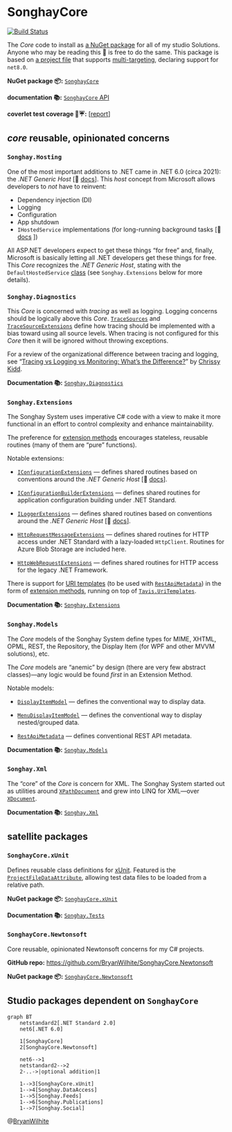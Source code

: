 # SonghayCore

[![Build Status](https://songhay.visualstudio.com/SonghaySystem/_apis/build/status/songhay-core-yaml-build?branchName=master)](https://songhay.visualstudio.com/SonghaySystem/_build/latest?definitionId=16&branchName=master)

The _Core_ code to install as [a NuGet package](https://www.nuget.org/packages/SonghayCore/) for all of my studio Solutions. Anyone who may be reading this 👀 is free to do the same. This package is based on [a project file](https://github.com/BryanWilhite/SonghayCore/blob/master/SonghayCore/SonghayCore.csproj) that supports [multi-targeting](http://gigi.nullneuron.net/gigilabs/multi-targeting-net-standard-class-libraries/), declaring support for `net8.0`.

**NuGet package 📦:** [`SonghayCore`](https://www.nuget.org/packages/SonghayCore/)

**documentation 📚:** [`SonghayCore` API](https://bryanwilhite.github.io/SonghayCore/)

**coverlet test coverage 🔬☔:** [[report](https://bryanwilhite.github.io/SonghayCore/coverlet/)]

## _core_ reusable, opinionated concerns

### `Songhay.Hosting`

One of the most important additions to .NET came in .NET 6.0 (circa 2021): the _.NET Generic Host_ [📖 [docs](https://learn.microsoft.com/en-us/dotnet/core/extensions/generic-host)]. This _host_ concept from Microsoft allows developers to _not_ have to reinvent:

- Dependency injection (DI)
- Logging
- Configuration
- App shutdown
- `IHostedService` implementations (for long-running background tasks \[📖 [docs](https://learn.microsoft.com/en-us/dotnet/core/extensions/timer-service?pivots=dotnet-7-0) \])

All ASP.NET developers expect to get these things “for free” and, finally, Microsoft is basically letting all .NET developers get these things for free. This _Core_ recognizes the _.NET Generic Host_, stating with the `DefaultHostedService` [class](https://github.com/BryanWilhite/SonghayCore/blob/master/SonghayCore/Hosting/DefaultHostedService.cs) (see `Songhay.Extensions` below for more details).

### `Songhay.Diagnostics`

This _Core_ is concerned with _tracing_ as well as logging. Logging concerns should be logically above this _Core_. [`TraceSources`](https://github.com/BryanWilhite/SonghayCore/blob/master/SonghayCore/Diagnostics/TraceSources.cs) and [`TraceSourceExtensions`](https://github.com/BryanWilhite/SonghayCore/blob/master/SonghayCore/Extensions/TraceSourceExtensions.cs) define how tracing should be implemented with a bias toward using all source levels. When tracing is not configured for this _Core_ then it will be ignored without throwing exceptions.

For a review of the organizational difference between tracing and logging, see “[Tracing vs Logging vs Monitoring: What’s the Difference?](https://www.bmc.com/blogs/monitoring-logging-tracing/)” by [Chrissy Kidd](https://www.linkedin.com/in/chrissy-k-47294593).

**Documentation 📚:** [`Songhay.Diagnostics`](https://bryanwilhite.github.io/SonghayCore/latest/Songhay.Diagnostics/)

### `Songhay.Extensions`

The Songhay System uses imperative C# code with a view to make it more functional in an effort to control complexity and enhance maintainability.

The preference for [extension methods](https://github.com/BryanWilhite/SonghayCore/tree/master/SonghayCore/Extensions) encourages stateless, reusable routines (many of them are “pure” functions).

Notable extensions:

- [`IConfigurationExtensions`](https://github.com/BryanWilhite/SonghayCore/blob/master/SonghayCore/Extensions/IConfigurationExtensions.cs) — defines shared routines based on conventions around the _.NET Generic Host_ [📖 [docs](https://learn.microsoft.com/en-us/dotnet/core/extensions/generic-host)].

- [`IConfigurationBuilderExtensions`](https://github.com/BryanWilhite/SonghayCore/blob/master/SonghayCore/Extensions/IConfigurationBuilderExtensions.cs) — defines shared routines for application configuration building under .NET Standard.

- [`ILoggerExtensions`](https://github.com/BryanWilhite/SonghayCore/blob/master/SonghayCore/Extensions/ILoggerExtensions.cs) — defines shared routines based on conventions around the _.NET Generic Host_ [📖 [docs](https://learn.microsoft.com/en-us/dotnet/core/extensions/generic-host)].

- [`HttpRequestMessageExtensions`](https://github.com/BryanWilhite/SonghayCore/blob/master/SonghayCore/Extensions/HttpRequestMessageExtensions.cs) — defines shared routines for HTTP access under .NET Standard with a lazy-loaded `HttpClient`. Routines for Azure Blob Storage are included here.

- [`HttpWebRequestExtensions`](https://github.com/BryanWilhite/SonghayCore/blob/master/SonghayCore/Extensions/HttpWebRequestExtensions.cs) — defines shared routines for HTTP access for the legacy .NET Framework.

There is support for [URI templates](http://tools.ietf.org/html/rfc6570) (to be used with [`RestApiMetadata`](https://github.com/BryanWilhite/SonghayCore/blob/master/SonghayCore/Models/RestApiMetadata.cs)) in the form of [extension methods](https://github.com/BryanWilhite/SonghayCore/blob/master/SonghayCore/Extensions/RestApiMetadataExtensions.Tavis.cs), running on top of [`Tavis.UriTemplates`](https://github.com/tavis-software/Tavis.UriTemplates).

**Documentation 📚:** [`Songhay.Extensions`](https://bryanwilhite.github.io/SonghayCore/latest/Songhay.Extensions/)

### `Songhay.Models`

The _Core_ models of the Songhay System define types for MIME, XHTML, OPML, REST, the Repository, the Display Item (for WPF and other MVVM solutions), etc.

The _Core_ models are “anemic” by design (there are very few abstract classes)—any logic would be found _first_ in an Extension Method.

Notable models:

- [`DisplayItemModel`](https://github.com/BryanWilhite/SonghayCore/blob/master/SonghayCore/Models/DisplayItemModel.cs) — defines the conventional way to display data.

- [`MenuDisplayItemModel`](https://github.com/BryanWilhite/SonghayCore/blob/master/SonghayCore/Models/MenuDisplayItemModel.cs) — defines the conventional way to display nested/grouped data.

- [`RestApiMetadata`](https://github.com/BryanWilhite/SonghayCore/blob/master/SonghayCore/Models/RestApiMetadata.cs) — defines conventional REST API metadata.

**Documentation 📚:** [`Songhay.Models`](https://bryanwilhite.github.io/SonghayCore/latest/Songhay.Models/)

### `Songhay.Xml`

The “core” of the _Core_ is concern for XML. The Songhay System started out as utilities around [`XPathDocument`](https://msdn.microsoft.com/en-us/library/system.xml.xpath.xpathdocument(v=vs.110).aspx) and grew into LINQ for XML—over [`XDocument`](https://msdn.microsoft.com/en-us/library/system.xml.linq.xdocument(v=vs.110).aspx).

**Documentation 📚:** [`Songhay.Xml`](https://bryanwilhite.github.io/SonghayCore/latest/Songhay.Xml/)

## satellite packages

### `SonghayCore.xUnit`

Defines reusable class definitions for [xUnit](https://xunit.net/). Featured is the [`ProjectFileDataAttribute`](https://github.com/BryanWilhite/SonghayCore/blob/master/SonghayCore.xUnit/ProjectFileDataAttribute.cs), allowing test data files to be loaded from a relative path.

**NuGet package 📦:** [`SonghayCore.xUnit`](http://www.nuget.org/packages/SonghayCore.xUnit/)

**Documentation 📚:** [`Songhay.Tests`](https://bryanwilhite.github.io/SonghayCore/latest/Songhay.Tests/)

### `SonghayCore.Newtonsoft`

Core reusable, opinionated Newtonsoft concerns for my C# projects.

**GitHub repo:** <https://github.com/BryanWilhite/SonghayCore.Newtonsoft>

**NuGet package 📦:** [`SonghayCore.Newtonsoft`](https://www.nuget.org/packages/SonghayCore.Newtonsoft/)

## Studio packages dependent on `SonghayCore`

```mermaid
graph BT
    netstandard2[.NET Standard 2.0]
    net6[.NET 6.0]

    1[SonghayCore]
    2[SonghayCore.Newtonsoft]

    net6-->1
    netstandard2-->2
    2-..->|optional addition|1

    1-->3[SonghayCore.xUnit]
    1-->4[Songhay.DataAccess]
    1-->5[Songhay.Feeds]
    1-->6[Songhay.Publications]
    1-->7[Songhay.Social]
```

@[BryanWilhite](https://twitter.com/BryanWilhite)
